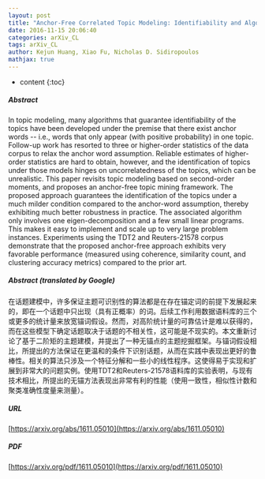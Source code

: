 ```yaml
---
layout: post
title: "Anchor-Free Correlated Topic Modeling: Identifiability and Algorithm"
date: 2016-11-15 20:06:40
categories: arXiv_CL
tags: arXiv_CL
author: Kejun Huang, Xiao Fu, Nicholas D. Sidiropoulos
mathjax: true
---
```


* content
{:toc}

##### Abstract
In topic modeling, many algorithms that guarantee identifiability of the topics have been developed under the premise that there exist anchor words -- i.e., words that only appear (with positive probability) in one topic. Follow-up work has resorted to three or higher-order statistics of the data corpus to relax the anchor word assumption. Reliable estimates of higher-order statistics are hard to obtain, however, and the identification of topics under those models hinges on uncorrelatedness of the topics, which can be unrealistic. This paper revisits topic modeling based on second-order moments, and proposes an anchor-free topic mining framework. The proposed approach guarantees the identification of the topics under a much milder condition compared to the anchor-word assumption, thereby exhibiting much better robustness in practice. The associated algorithm only involves one eigen-decomposition and a few small linear programs. This makes it easy to implement and scale up to very large problem instances. Experiments using the TDT2 and Reuters-21578 corpus demonstrate that the proposed anchor-free approach exhibits very favorable performance (measured using coherence, similarity count, and clustering accuracy metrics) compared to the prior art.

##### Abstract (translated by Google)
在话题建模中，许多保证主题可识别性的算法都是在存在锚定词的前提下发展起来的，即在一个话题中只出现（具有正概率）的词。后续工作利用数据语料库的三个或更多的统计量来放宽锚词假设。然而，对高阶统计量的可靠估计是难以获得的，而在这些模型下确定话题取决于话题的不相关性，这可能是不现实的。本文重新讨论了基于二阶矩的主题建模，并提出了一种无锚点的主题挖掘框架。与锚词假设相比，所提出的方法保证在更温和的条件下识别话题，从而在实践中表现出更好的鲁棒性。相关的算法只涉及一个特征分解和一些小的线性程序。这使得易于实现和扩展到非常大的问题实例。使用TDT2和Reuters-21578语料库的实验表明，与现有技术相比，所提出的无锚方法表现出非常有利的性能（使用一致性，相似性计数和聚类准确性度量来测量）。

##### URL
[https://arxiv.org/abs/1611.05010](https://arxiv.org/abs/1611.05010)

##### PDF
[https://arxiv.org/pdf/1611.05010](https://arxiv.org/pdf/1611.05010)

